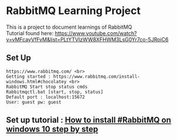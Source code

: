 # RabbitMQ Learning Project <br>

This is a project to document learnings of RabbitMQ <br>
Tutorial found here: https://www.youtube.com/watch?v=vMFcayVfFvM&list=PLtYTVIzWW8XFHWM3LsG0Yr7co-5JRoiC6 <br>

## Set Up <br>
	https://www.rabbitmq.com/ <br>
	Getting started : https://www.rabbitmq.com/install-windows.html#chocolatey <br>
	RabbitMQ Start stop status cmds
	Rabbitmqctl.bat [start, stop, status]
	Default port : localhost:15672
	User: guest pw: guest
## Set up tutorial : [How to install #RabbitMQ on windows 10 step by step](https://www.youtube.com/watch?v=V9DWKbalbWQ)